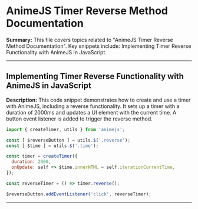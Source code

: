 # AnimeJS Timer Reverse Method Documentation

**Summary:** This file covers topics related to "AnimeJS Timer Reverse Method Documentation". Key snippets include: Implementing Timer Reverse Functionality with AnimeJS in JavaScript.

---

## Implementing Timer Reverse Functionality with AnimeJS in JavaScript

**Description:** This code snippet demonstrates how to create and use a timer with AnimeJS, including a reverse functionality. It sets up a timer with a duration of 2000ms and updates a UI element with the current time. A button event listener is added to trigger the reverse method.

```javascript
import { createTimer, utils } from 'animejs';

const [ $reverseButton ] = utils.$('.reverse');
const [ $time ] = utils.$('.time');

const timer = createTimer({
  duration: 2000,
  onUpdate: self => $time.innerHTML = self.iterationCurrentTime,
});

const reverseTimer = () => timer.reverse();

$reverseButton.addEventListener('click', reverseTimer);
```

---